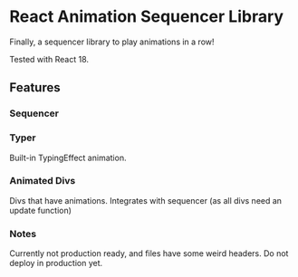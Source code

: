 # React Animation Sequencer Library
Finally, a sequencer library to play animations in a row!

Tested with React 18.

## Features
### Sequencer


### Typer
Built-in TypingEffect animation.

### Animated Divs
Divs that have animations. Integrates with sequencer
(as all divs need an update function)

### Notes
Currently not production ready, and files have some weird headers.
Do not deploy in production yet.
